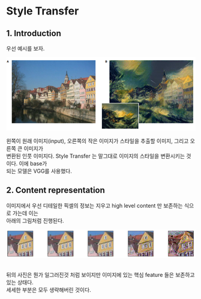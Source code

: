 # Style Transfer
## 1. Introduction
우선 예시를 보자.
<p align="left">
    <img src="images/example.png">
</p>
왼쪽이 원래 이미지(input), 오른쪽의 작은 이미지가 스타일을 추출할 이미지, 그리고 오른쪽 큰 이미지가 
<br>변환된 인풋 이미지다. Style Transfer 는 말그대로 이미지의 스타일을 변환시키는 것이다. 이에 base가 
<br>되는 모델은 VGG를 사용했다.

## 2. Content representation
이미지에서 우선 디테일한 픽셀의 정보는 지우고 high level content 만 보존하는 식으로 가는데 이는 
<br>아래의 그림처럼 진행된다.
<br>
<p align="left">
    <img src="images/content r pic.png">
</p>
<br>
뒤의 사진은 뭔가 일그러진것 처럼 보이지만 이미지에 있는 핵심 feature 들은 보존하고 있는 상태다. 
<br>세세한 부분은 모두 생략해버린 것이다.
